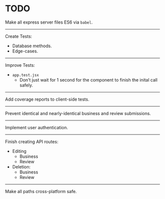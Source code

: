 # TODO

Make all express server files ES6 via `babel`.

*****

Create Tests:

- Database methods.
- Edge-cases.

*****

Improve Tests:

- `app.test.jsx`
	- Don't just wait for 1 second for the component to finish the inital call safely.

*****

Add coverage reports to client-side tests.

*****

Prevent identical and nearly-identical business and review submissions.

*****

Implement user authentication.

*****

Finish creating API routes:

- Editing
	- Business
	- Review
- Deletion:
	- Business
	- Review

*****

Make all paths cross-platform safe.